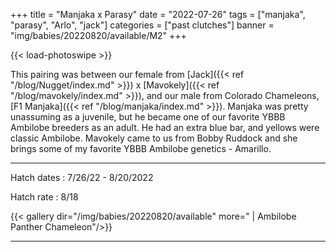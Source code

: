 +++
title = "Manjaka x Parasy"
date = "2022-07-26"
tags = ["manjaka", "parasy", "Arlo", "jack"]
categories = ["past clutches"]
banner = "img/babies/20220820/available/M2"
+++

{{< load-photoswipe >}}

This pairing was between our female from [Jack]({{< ref "/blog/Nugget/index.md" >}}) x [Mavokely]({{< ref "/blog/mavokely/index.md" >}}), and our male from Colorado Chameleons, [F1 Manjaka]({{< ref "/blog/manjaka/index.md" >}}). Manjaka was pretty unassuming as a juvenile, but he became one of our favorite YBBB Ambilobe breeders as an adult. He had an extra blue bar, and yellows were classic Ambilobe. Mavokely came to us from Bobby Ruddock and she brings some of my favorite YBBB Ambilobe genetics - Amarillo. 

---

Hatch dates
: 7/26/22 - 8/20/2022

Hatch rate
: 8/18

{{< gallery dir="/img/babies/20220820/available" more=" | Ambilobe Panther Chameleon"/>}}

---

